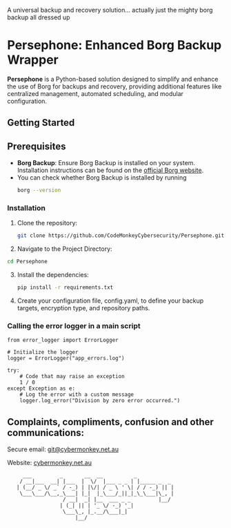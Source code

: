 A universal backup and recovery solution... actually just the mighty borg backup all dressed up

# Persephone: Enhanced Borg Backup Wrapper

**Persephone** is a Python-based solution designed to simplify and enhance the use of Borg for backups and recovery, providing additional features like centralized management, automated scheduling, and modular configuration.

## Getting Started

## Prerequisites

- **Borg Backup**: Ensure Borg Backup is installed on your system. Installation instructions can be found on the [official Borg website](https://www.borgbackup.org/).
- You can check whether Borg Backup is installed by running
   ```bash
   borg --version

### Installation
1. Clone the repository:
   ```bash
   git clone https://github.com/CodeMonkeyCybersecurity/Persephone.git

2.	Navigate to the Project Directory:
   ```bash
   cd Persephone
   ```

3. Install the dependencies:
   ```bash
   pip install -r requirements.txt 

4. Create your configuration file, config.yaml, to define your backup targets, encryption type, and repository paths.


### Calling the error logger in a main script
```
from error_logger import ErrorLogger

# Initialize the logger
logger = ErrorLogger("app_errors.log")

try:
    # Code that may raise an exception
    1 / 0
except Exception as e:
    # Log the error with a custom message
    logger.log_error("Division by zero error occurred.")
```


## Complaints, compliments, confusion and other communications:

Secure email: [git@cybermonkey.net.au](mailto:git@cybermonkey.net.au)  

Website: [cybermonkey.net.au](https://cybermonkey.net.au)

```
     ___         _       __  __          _
    / __|___  __| |___  |  \/  |___ _ _ | |_____ _  _
   | (__/ _ \/ _` / -_) | |\/| / _ \ ' \| / / -_) || |
    \___\___/\__,_\___| |_|  |_\___/_||_|_\_\___|\_, |
                  / __|  _| |__  ___ _ _         |__/
                 | (_| || | '_ \/ -_) '_|
                  \___\_, |_.__/\___|_|
                      |__/
```
